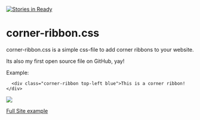 [![Stories in Ready](https://badge.waffle.io/Wolfbyte-dev/corner-ribbon.png?label=ready&title=Ready)](https://waffle.io/Wolfbyte-dev/corner-ribbon)
# corner-ribbon.css

corner-ribbon.css is a simple css-file to add corner ribbons to your website.

Its also my first open source file on GitHub, yay!

Example:
```
  <div class="corner-ribbon top-left blue">This is a corner ribbon!</div>
```

<img src="http://image.prntscr.com/image/94812fdf43224b9f8c424588ed0d5804.png">

<a href="https://wolfbyte.eu/projects/corner-ribbon/">Full Site example</a>
